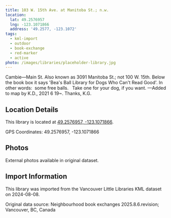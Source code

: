 ```yaml
---
title: 103 W. 15th Ave. at Manitoba St.; n.w.
location:
  lat: 49.2576957
  lng: -123.1071866
  address: '49.2577, -123.1072'
tags:
  - kml-import
  - outdoor
  - book-exchange
  - red-marker
  - active
photo: /images/libraries/placeholder-library.jpg
---
```

Cambie—Main St.
Also known as 3091 Manitoba St.; not 100 W. 15th.
Below the book box it says 'Bea's Ball Library for Dogs Who Can't Read Good'.
In other words:  some free balls.  
Take one for your dog, if you want. 
 —Added to map by K.D., 2021 6 19~. Thanks, K.G.

## Location Details

This library is located at [49.2576957, -123.1071866](https://www.google.com/maps?q=49.2576957,-123.1071866).

GPS Coordinates: 49.2576957, -123.1071866

## Photos

External photos available in original dataset.

## Import Information

This library was imported from the Vancouver Little Libraries KML dataset on 2024-08-08.

Original data source: Neighbourhood book exchanges 2025.8.6.revision; Vancouver, BC, Canada
